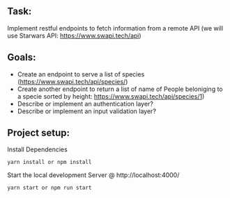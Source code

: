 ## Task: 
Implement restful endpoints to fetch information from a remote API (we will use Starwars API: https://www.swapi.tech/api)

## Goals:

* Create an endpoint to serve a list of species (https://www.swapi.tech/api/species/)
* Create another endpoint to return a list of name of People beloniging to a specie sorted by height: https://www.swapi.tech/api/species/1) 
* Describe or implement an authentication layer?
* Describe or implement an input validation layer? 

## Project setup: 

Install Dependencies

`yarn install or npm install`

Start the local development Server @ http://localhost:4000/

`yarn start or npm run start`
